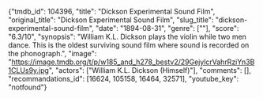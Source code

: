{"tmdb_id": 104396, "title": "Dickson Experimental Sound Film", "original_title": "Dickson Experimental Sound Film", "slug_title": "dickson-experimental-sound-film", "date": "1894-08-31", "genre": [""], "score": "6.3/10", "synopsis": "William K.L. Dickson plays the violin while two men dance. This is the oldest surviving sound film where sound is recorded on the phonograph.", "image": "https://image.tmdb.org/t/p/w185_and_h278_bestv2/29GejylcrVahrRziYn3B1CLUs9y.jpg", "actors": ["William K.L. Dickson  (Himself)"], "comments": [], "recommandations_id": [16624, 105158, 16464, 32571], "youtube_key": "notfound"}